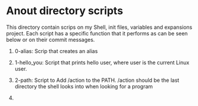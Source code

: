 # Anout directory scripts  

This directory contain scrips on my Shell, init files, variables and expansions project. Each script has a specific function that it performs as can be seen below or on their commit messages.  
1. 0-alias:  Scrip that creates an alias  

2. 1-hello_you:  Script that  prints hello user, where user is the current Linux user.  
3. 2-path:  Script to Add /action to the PATH. /action should be the last directory the shell looks into when looking for a program  
4. 
